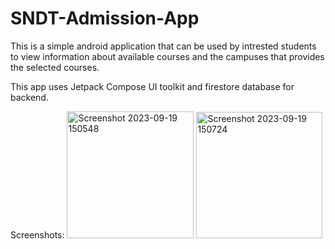 # SNDT-Admission-App
This is a simple android application that can be used by intrested students to view information about available courses and the campuses that provides the selected courses.

This app uses Jetpack Compose UI toolkit and firestore database for backend.

Screenshots: 
<img width="203" alt="Screenshot 2023-09-19 150548" src="https://github.com/ParthJain18/SNDT-Admission-App/assets/95374592/70762e4a-0c01-4537-9d5c-d837570136c1">
<img width="202" alt="Screenshot 2023-09-19 150724" src="https://github.com/ParthJain18/SNDT-Admission-App/assets/95374592/12c2cbf9-6513-48a4-ba2e-78631808cdc0">
